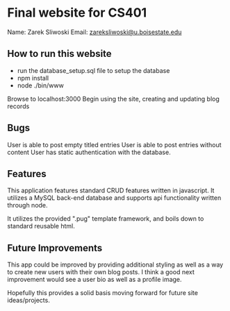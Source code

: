 # Final website for CS401

Name: Zarek Sliwoski
Email: zareksliwoski@u.boisestate.edu

## How to run this website
- run the database_setup.sql file to setup the database
- npm install
- node ./bin/www

Browse to localhost:3000
Begin using the site, creating and updating blog records

## Bugs
User is able to post empty titled entries
User is able to post entries without content
User has static authentication with the database.

## Features

This application features standard CRUD features written in javascript. It utilizes a MySQL back-end database and
supports api functionality written through node.

It utilizes the provided ".pug" template framework, and
boils down to standard reusable html.

## Future Improvements

This app could be improved by providing additional styling as well as a way to create new users with their own blog posts. I think a good next improvement would see a user bio as well as a profile image.

Hopefully this provides a solid basis moving forward for future site ideas/projects.